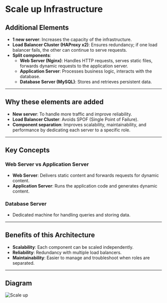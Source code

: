 # Scale up Infrastructure

## Additional Elements

- **1 new server**: Increases the capacity of the infrastructure.  
- **Load Balancer Cluster (HAProxy x2)**: Ensures redundancy; if one load balancer fails, the other can continue to serve requests.  
- **Split components**:  
  - **Web Server (Nginx)**: Handles HTTP requests, serves static files, forwards dynamic requests to the application server.  
  - **Application Server**: Processes business logic, interacts with the database.  
  - **Database Server (MySQL)**: Stores and retrieves persistent data.  

---

## Why these elements are added

- **New server**: To handle more traffic and improve reliability.  
- **Load Balancer Cluster**: Avoids SPOF (Single Point of Failure).  
- **Component separation**: Improves scalability, maintainability, and performance by dedicating each server to a specific role.  

---

## Key Concepts

### Web Server vs Application Server
- **Web Server**: Delivers static content and forwards requests for dynamic content.  
- **Application Server**: Runs the application code and generates dynamic content.  

### Database Server
- Dedicated machine for handling queries and storing data.  

---

## Benefits of this Architecture

- **Scalability**: Each component can be scaled independently.  
- **Reliability**: Redundancy with multiple load balancers.  
- **Maintainability**: Easier to manage and troubleshoot when roles are separated.

---

## Diagram  

![Scale up](https://private-user-images.githubusercontent.com/190116966/493325168-40695598-5b08-47e8-a05d-90ef541a9c3a.png?jwt=eyJ0eXAiOiJKV1QiLCJhbGciOiJIUzI1NiJ9.eyJpc3MiOiJnaXRodWIuY29tIiwiYXVkIjoicmF3LmdpdGh1YnVzZXJjb250ZW50LmNvbSIsImtleSI6ImtleTUiLCJleHAiOjE3NTg3MTYzNTksIm5iZiI6MTc1ODcxNjA1OSwicGF0aCI6Ii8xOTAxMTY5NjYvNDkzMzI1MTY4LTQwNjk1NTk4LTViMDgtNDdlOC1hMDVkLTkwZWY1NDFhOWMzYS5wbmc_WC1BbXotQWxnb3JpdGhtPUFXUzQtSE1BQy1TSEEyNTYmWC1BbXotQ3JlZGVudGlhbD1BS0lBVkNPRFlMU0E1M1BRSzRaQSUyRjIwMjUwOTI0JTJGdXMtZWFzdC0xJTJGczMlMkZhd3M0X3JlcXVlc3QmWC1BbXotRGF0ZT0yMDI1MDkyNFQxMjE0MTlaJlgtQW16LUV4cGlyZXM9MzAwJlgtQW16LVNpZ25hdHVyZT03YzJiYTkxMjZkMDU0ODRhZDJhMmRiMzc5OWM5NjI3YTNlZDQ1Y2UyY2E2MjRjYjdmYTk1MDZiZTNmOTVjMzllJlgtQW16LVNpZ25lZEhlYWRlcnM9aG9zdCJ9.IZinFqmDWT50k_pvbdL9LY4EsyMD6VbFDkd6CLg6PxA)

